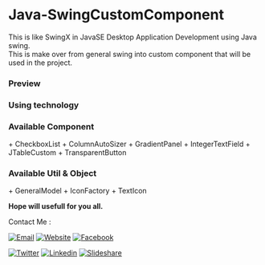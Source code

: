 # Java-SwingCustomComponent
This is like SwingX in JavaSE Desktop Application Development using Java swing. </br>
This is make over from general swing into custom component that will be used in the project.</br>

<h3>Preview</h3>

<h3>Using technology</h3>

<h3>Available Component</h3>
+ CheckboxList
+ ColumnAutoSizer
+ GradientPanel
+ IntegerTextField
+ JTableCustom
+ TransparentButton

<h3>Available Util & Object</h3>
+ GeneralModel
+ IconFactory
+ TextIcon

**Hope will usefull for you all.**

Contact Me :

[![Email](https://img.shields.io/badge/mazipanneh-Email-yellow.svg?maxAge=3600)](mailto:mazipanneh@gmail.com) 
[![Website](https://img.shields.io/badge/mazipanneh-Blog-brightgreen.svg?maxAge=3600)](https://mazipanneh.com/blog/)
[![Facebook](https://img.shields.io/badge/mazipanneh-Facebook-blue.svg?maxAge=3600)](https://facebook.com/mazipanneh) 

[![Twitter](https://img.shields.io/badge/Maz_Ipan-Twitter-55acee.svg?maxAge=3600)](https://twitter.com/Maz_Ipan) 
[![Linkedin](https://img.shields.io/badge/irfanmaulanamazipan-Linkedin-0077b5.svg?maxAge=3600)](https://id.linkedin.com/in/irfanmaulanamazipan) 
[![Slideshare](https://img.shields.io/badge/IrfanMaulana21-Slideshare-0077b5.svg?maxAge=3600)](https://www.slideshare.net/IrfanMaulana21) 
